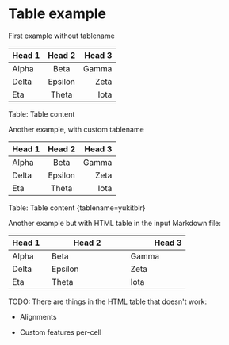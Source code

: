 # Table example

First example without tablename

| Head 1 | Head 2  | Head 3 | 
|:-------|:-------:|-------:|
| Alpha  | Beta    | Gamma  | 
| Delta  | Epsilon | Zeta   |
| Eta    | Theta   | Iota |

Table: Table content


Another example, with custom tablename


| Head 1 | Head 2  | Head 3 | 
|:-------|:-------:|-------:|
| Alpha  | Beta    | Gamma  | 
| Delta  | Epsilon | Zeta   |
| Eta    | Theta   | Iota |

Table: Table content {tablename=yukitblr}

Another example but with HTML table in the input Markdown file:

<table class="table table-striped table-hover table-bordered" data-tablename="yukitblr">
<colgroup>
<col style="width: 20%;">
<col style="width: 40%">
<col style="width: 30%">
</colgroup>
<thead>
<tr class="header">
<th align="left">Head 1</th>
<th align="center">Head 2</th>
<th align="right">Head 3</th>
</tr>
</thead>
<tbody class="table-group-divider">
<tr class="odd">
    <td>Alpha</td>
    <td>Beta</td>
    <td>Gamma</td>
</tr>
<tr>
    <td>Delta</td>
    <td>Epsilon</td>
    <td>Zeta</td>
</tr>
<tr>
    <td>Eta</td>
    <td>Theta</td>
    <td>Iota</td>
</tr>
</tbody>
</table>

TODO: There are things in the HTML table that doesn't work:

- Alignments

- Custom features per-cell